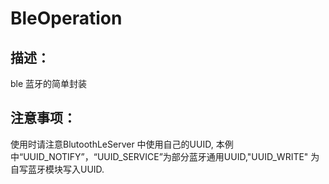 BleOperation
============

描述：
----------------
ble 蓝牙的简单封装

注意事项：
-----------------
使用时请注意BlutoothLeServer 中使用自己的UUID, 本例中“UUID_NOTIFY”，“UUID_SERVICE”为部分蓝牙通用UUID,"UUID_WRITE" 为自写蓝牙模块写入UUID.
